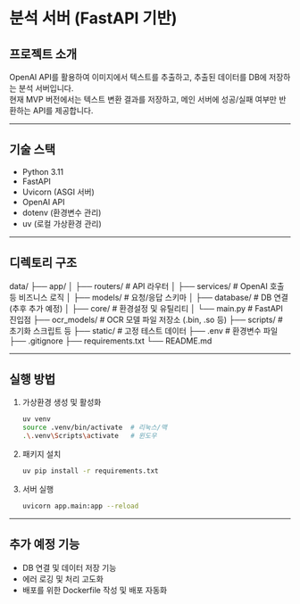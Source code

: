 # 분석 서버 (FastAPI 기반)

## 프로젝트 소개

OpenAI API를 활용하여 이미지에서 텍스트를 추출하고, 추출된 데이터를 DB에 저장하는 분석 서버입니다.  
현재 MVP 버전에서는 텍스트 변환 결과를 저장하고, 메인 서버에 성공/실패 여부만 반환하는 API를 제공합니다.

---

## 기술 스택

- Python 3.11
- FastAPI
- Uvicorn (ASGI 서버)
- OpenAI API
- dotenv (환경변수 관리)
- uv (로컬 가상환경 관리)

---

## 디렉토리 구조

data/
├── app/
│ ├── routers/ # API 라우터
│ ├── services/ # OpenAI 호출 등 비즈니스 로직
│ ├── models/ # 요청/응답 스키마
│ ├── database/ # DB 연결 (추후 추가 예정)
│ ├── core/ # 환경설정 및 유틸리티
│ └── main.py # FastAPI 진입점
├── ocr_models/ # OCR 모델 파일 저장소 (.bin, .so 등)
├── scripts/ # 초기화 스크립트 등
├── static/ # 고정 테스트 데이터
├── .env # 환경변수 파일
├── .gitignore
├── requirements.txt
└── README.md

---

## 실행 방법

1. 가상환경 생성 및 활성화

   ```bash
   uv venv
   source .venv/bin/activate  # 리눅스/맥
   .\.venv\Scripts\activate   # 윈도우
   ```

2. 패키지 설치

   ```bash
   uv pip install -r requirements.txt
   ```

3. 서버 실행
   ```bash
   uvicorn app.main:app --reload
   ```

---

## 추가 예정 기능

- DB 연결 및 데이터 저장 기능
- 에러 로깅 및 처리 고도화
- 배포를 위한 Dockerfile 작성 및 배포 자동화
